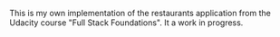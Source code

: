 This is my own implementation of the restaurants application from the Udacity course "Full Stack Foundations".
It a work in progress.
